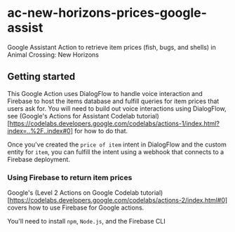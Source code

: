# ac-new-horizons-prices-google-assist
Google Assistant Action to retrieve item prices (fish, bugs, and shells) in Animal Crossing: New Horizons

## Getting started
This Google Action uses DialogFlow to handle voice interaction and Firebase to host the items database and fulfill queries for item prices that users ask for. You will need to build out voice interactions using DialogFlow, see (Google's Actions for Assistant Codelab tutorial)[https://codelabs.developers.google.com/codelabs/actions-1/index.html?index=..%2F..index#0] for how to do that.

Once you've created the `price of item` intent in DialogFlow and the custom entity for `item`, you can fulfill the intent using a webhook that connects to a Firebase deployment.

### Using Firebase to return item prices
Google's (Level 2 Actions on Google Codelab tutorial)[https://codelabs.developers.google.com/codelabs/actions-2/index.html#0] covers how to use Firebase for Google actions.

You'll need to install `npm`, `Node.js`, and the Firebase CLI


